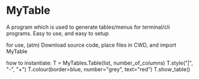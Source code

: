 # MyTable
A program which is used to generate tables/menus for terminal/cli programs. Easy to use, and easy to setup


for use, (atm) Download source code, place files in CWD, and import MyTable

how to instantiate:
T = MyTables.Table(list, number_of_columns)
T.style("|", "-", "+")
T.colour(border=blue, number="grey", text="red")
T.show_table()
